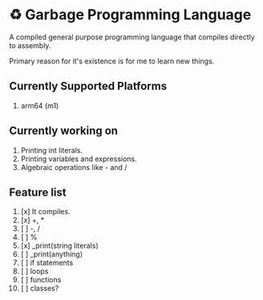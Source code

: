 # ♻️ Garbage Programming Language

A compiled general purpose programming language that compiles directly to assembly.

Primary reason for it's existence is for me to learn new things.

## Currently Supported Platforms

1. arm64 (m1)

## Currently working on

1. Printing int literals.
2. Printing variables and expressions.
3. Algebraic operations like - and /

## Feature list

1. [x] It compiles.
2. [x] +, *
3. [ ] -, /
4. [ ] %
5. [x] _print(string literals)
6. [ ] _print(anything)
7. [ ] if statements
8. [ ] loops
9. [ ] functions
10. [ ] classes?
